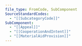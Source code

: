 ```yaml
---
file_type: FromCode, SubComponent
SourceStandardCodes:
  - "[[SubcategoryCode]]"
SubComponent:
  - "[[Appeal]]"
  - "[[CooperationAndIntent]]"
  - "[[MaterialAidProvision]]"
---
```



